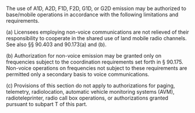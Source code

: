 The use of A1D, A2D, F1D, F2D, G1D, or G2D emission may be authorized to base/mobile operations in accordance with the following limitations and requirements.

(a) Licensees employing non-voice communications are not relieved of their responsibility to cooperate in the shared use of land mobile radio channels. See also §§ 90.403 and 90.173(a) and (b).

(b) Authorization for non-voice emission may be granted only on frequencies subject to the coordination requirements set forth in § 90.175. Non-voice operations on frequencies not subject to these requirements are permitted only a secondary basis to voice communications.
                          

(c) Provisions of this section do not apply to authorizations for paging, telemetry, radiolocation, automatic vehicle monitoring systems (AVM), radioteleprinter, radio call box operations, or authorizations granted pursuant to subpart T of this part.

